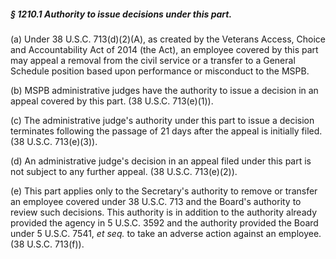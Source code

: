 ##### § 1210.1 Authority to issue decisions under this part. #####

(a) Under 38 U.S.C. 713(d)(2)(A), as created by the Veterans Access, Choice and Accountability Act of 2014 (the Act), an employee covered by this part may appeal a removal from the civil service or a transfer to a General Schedule position based upon performance or misconduct to the MSPB.

(b) MSPB administrative judges have the authority to issue a decision in an appeal covered by this part. (38 U.S.C. 713(e)(1)).

(c) The administrative judge's authority under this part to issue a decision terminates following the passage of 21 days after the appeal is initially filed. (38 U.S.C. 713(e)(3)).

(d) An administrative judge's decision in an appeal filed under this part is not subject to any further appeal. (38 U.S.C. 713(e)(2)).

(e) This part applies only to the Secretary's authority to remove or transfer an employee covered under 38 U.S.C. 713 and the Board's authority to review such decisions. This authority is in addition to the authority already provided the agency in 5 U.S.C. 3592 and the authority provided the Board under 5 U.S.C. 7541, *et seq.* to take an adverse action against an employee. (38 U.S.C. 713(f)).